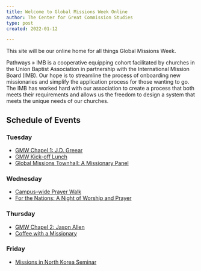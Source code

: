 ```yaml
---
title: Welcome to Global Missions Week Online
author: The Center for Great Commission Studies
type: post
created: 2022-01-12

---
```

This site will be our online home for all things Global Missions Week. 

Pathways » IMB is a cooperative equipping cohort facilitated by churches in the Union Baptist Association in partnership with the International Mission Board (IMB).  Our hope is to streamline the process of onboarding new missionaries and simplify the application process for those wanting to go. The IMB has worked hard with our association to create a process that both meets their requirements and allows us the freedom to design a system that meets the unique needs of our churches.
## Schedule of Events

### Tuesday
* [GMW Chapel 1: J.D. Greear](/docs/pathways-imb-intro/)
* [GMW Kick-off Lunch](/docs/pathways-imb-instructional-guide/)
* [Global Missions Townhall: A Missionary Panel](/docs/pathways-imb-instructional-guide/)

### Wednesday
* [Campus-wide Prayer Walk](/docs/imb-semester-1-syllabus/)
* [For the Nations: A Night of Worship and Prayer](/docs/advocacy-team-overview)

### Thursday
* [GMW Chapel 2: Jason Allen](/docs/pathways-imb-faq/)
* [Coffee with a Missionary](/docs/pathways-imb-faq/)

### Friday
* [Missions in North Korea Seminar](/docs/pathways-imb-faq/)